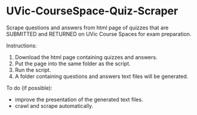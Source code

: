 # UVic-CourseSpace-Quiz-Scraper
Scrape questions and answers from html page of quizzes that are SUBMITTED and RETURNED on UVic Course Spaces for exam preparation.

Instructions:
1. Download the html page containing quizzes and answers.
2. Put the page into the same folder as the script.
3. Run the script.
4. A folder containing questions and answers text files will be generated.


To do (if possible):
- improve the presentation of the generated text files.
- crawl and scrape automatically.
